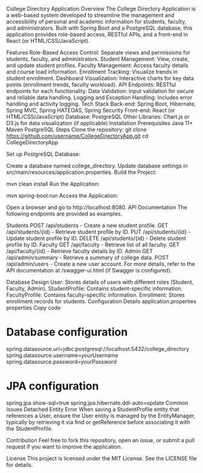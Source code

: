 College Directory Application
Overview
The College Directory Application is a web-based system developed to streamline the management and accessibility of personal and academic information for students, faculty, and administrators. Built with Spring Boot and a PostgreSQL database, this application provides role-based access, RESTful APIs, and a front-end in React (or HTML/CSS/JavaScript).

Features
Role-Based Access Control: Separate views and permissions for students, faculty, and administrators.
Student Management: View, create, and update student profiles.
Faculty Management: Access faculty details and course load information.
Enrollment Tracking: Visualize trends in student enrollment.
Dashboard Visualization: Interactive charts for key data points (enrollment trends, faculty workload).
API Endpoints: RESTful endpoints for each functionality.
Data Validation: Input validation for secure and reliable data handling.
Logging and Exception Handling: Includes error handling and activity logging.
Tech Stack
Back-end: Spring Boot, Hibernate, Spring MVC, Spring HATEOAS, Spring Security
Front-end: React (or HTML/CSS/JavaScript)
Database: PostgreSQL
Other Libraries: Chart.js or D3.js for data visualization (if applicable)
Installation
Prerequisites
Java 11+
Maven
PostgreSQL
Steps
Clone the repository:
git clone https://github.com/username/CollegeDirectoryApp.git
cd CollegeDirectoryApp

Set up PostgreSQL Database:

Create a database named college_directory.
Update database settings in src/main/resources/application.properties.
Build the Project:


mvn clean install
Run the Application:


mvn spring-boot:run
Access the Application:

Open a browser and go to http://localhost:8080.
API Documentation
The following endpoints are provided as examples.

Students
POST /api/students - Create a new student profile.
GET /api/students/{id} - Retrieve student profile by ID.
PUT /api/students/{id} - Update student profile by ID.
DELETE /api/students/{id} - Delete student profile by ID.
Faculty
GET /api/faculty - Retrieve list of all faculty.
GET /api/faculty/{id} - Retrieve faculty details by ID.
Admin
GET /api/admin/summary - Retrieve a summary of college data.
POST /api/admin/users - Create a new user account.
For more details, refer to the API documentation at /swagger-ui.html (if Swagger is configured).

Database Design
User: Stores details of users with different roles (Student, Faculty, Admin).
StudentProfile: Contains student-specific information.
FacultyProfile: Contains faculty-specific information.
Enrollment: Stores enrollment records for students.
Configuration Details
application.properties
properties
Copy code
# Database configuration
spring.datasource.url=jdbc:postgresql://localhost:5432/college_directory
spring.datasource.username=yourUsername
spring.datasource.password=yourPassword

# JPA configuration
spring.jpa.show-sql=true
spring.jpa.hibernate.ddl-auto=update
Common Issues
Detached Entity Error
When saving a StudentProfile entity that references a User, ensure the User entity is managed by the EntityManager, typically by retrieving it via find or getReference before associating it with the StudentProfile.

Contribution
Feel free to fork this repository, open an issue, or submit a pull request if you want to improve the application.

License
This project is licensed under the MIT License. See the LICENSE file for details.
